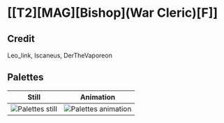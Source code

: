 # [\[T2\]\[MAG\]\[Bishop\]\(War Cleric\)\[F\]]

## Credit

Leo_link, Iscaneus, DerTheVaporeon
	
## Palettes

| Still | Animation |
| :---: | :-------: |
| ![Palettes still](./Palettes_000.png) | ![Palettes animation](./Palettes.gif) |
